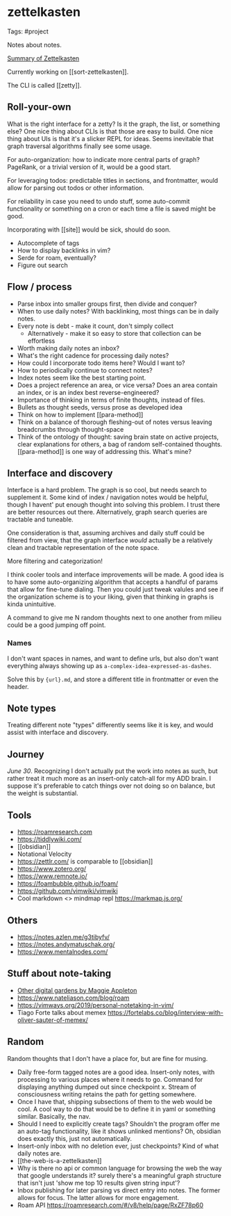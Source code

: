 # zettelkasten

Tags: #project

Notes about notes.

[Summary of Zettelkasten][0]

Currently working on [[sort-zettelkasten]].

The CLI is called [[zetty]].

## Roll-your-own

What is the right interface for a zetty? Is it the graph, the list, or something else? One nice thing about CLIs is that those are easy to build. One nice thing about UIs is that it's a slicker REPL for ideas. Seems inevitable that graph traversal algorithms finally see some usage.

For auto-organization: how to indicate more central parts of graph? PageRank, or a trivial version of it, would be a good start.

For leveraging todos: predictable titles in sections, and frontmatter, would allow for parsing out todos or other information.

For reliability in case you need to undo stuff, some auto-commit functionality or something on a cron or each time a file is saved might be good.

Incorporating with [[site]] would be sick, should do soon.

- Autocomplete of tags
- How to display backlinks in vim?
- Serde for roam, eventually?
- Figure out search

## Flow / process

- Parse inbox into smaller groups first, then divide and conquer?
- When to use daily notes? With backlinking, most things can be in daily notes.
- Every note is debt - make it count, don't simply collect
	- Alternatively - make it so easy to store that collection can be effortless
- Worth making daily notes an inbox?
- What's the right cadence for processing daily notes?
- How could I incorporate todo items here? Would I want to?
- How to periodically continue to connect notes?
- Index notes seem like the best starting point.
- Does a project reference an area, or vice versa? Does an area contain an index, or is an index best reverse-engineered?
- Importance of thinking in terms of finite thoughts, instead of files.
- Bullets as thought seeds, versus prose as developed idea
- Think on how to implement [[para-method]]
- Think on a balance of thorough fleshing-out of notes versus leaving breadcrumbs through thought-space
- Think of the ontology of thought: saving brain state on active projects, clear explanations for others, a bag of random self-contained thoughts. [[para-method]] is one way of addressing this. What's mine?

## Interface and discovery

Interface is a hard problem. The graph is so cool, but needs search to supplement it. Some kind of index / navigation notes would be helpful, though I havent' put enough thought into solving this problem. I trust there are better resources out there. Alternatively, graph search queries are tractable and tuneable.

One consideration is that, assuming archives and daily stuff could be filtered from view, that the graph interface _would_ actually be a relatively clean and tractable representation of the note space.

More filtering and categorization!

I think cooler tools and interface improvements will be made. A good idea is to have some auto-organizing algorithm that accepts a handful of params that allow for fine-tune dialing. Then you could just tweak valules and see if the organization scheme is to your liking, given that thinking in graphs is kinda unintuitive.

A command to give me N random thoughts next to one another from milieu could be a good jumping off point.

### Names

I don't want spaces in names, and want to define urls, but also don't want everything always showing up as `a-complex-idea-expressed-as-dashes`. 

Solve this by `{url}.md`, and store a different title in frontmatter or even the header.

## Note types

Treating different note "types" differently seems like it is key, and would assist with interface and discovery.


## Journey

_June 30_. Recognizing I don't actually put the work into notes as such, but rather treat it much more as an insert-only catch-all for my ADD brain. I suppose it's preferable to catch things over not doing so on balance, but the weight is substantial.

## Tools

- https://roamresearch.com
- https://tiddlywiki.com/
- [[obsidian]]
- Notational Velocity
- https://zettlr.com/ is comparable to [[obsidian]]
- https://www.zotero.org/
- https://www.remnote.io/
- https://foambubble.github.io/foam/
- https://github.com/vimwiki/vimwiki
- Cool markdown <> mindmap repl https://markmap.js.org/

## Others

- https://notes.azlen.me/g3tibyfv/
- https://notes.andymatuschak.org/
- https://www.mentalnodes.com/


## Stuff about note-taking

- [Other digital gardens by Maggie Appleton][1]
- https://www.nateliason.com/blog/roam
- https://vimways.org/2019/personal-notetaking-in-vim/
- Tiago Forte talks about memex https://fortelabs.co/blog/interview-with-oliver-sauter-of-memex/

[0]: https://www.lesswrong.com/posts/NfdHG6oHBJ8Qxc26s/the-zettelkasten-method-1
[1]: https://github.com/MaggieAppleton/digital-gardeners


## Random

Random thoughts that I don't have a place for, but are fine for musing.

- Daily free-form tagged notes are a good idea. Insert-only notes, with processing to various places where it needs to go. Command for displaying anything dumped out since checkpoint x. Stream of consciousness writing retains the path for getting somewhere.
- Once I have that, shipping subsections of them to the web would be cool. A cool way to do that would be to define it in yaml or something similar. Basically, the nav.
- Should I need to explicitly create tags? Shouldn't the program offer me an auto-tag functionality, like it shows unlinked mentions? Oh, obsidian does exactly this, just not automatically.
- Insert-only inbox with no deletion ever, just checkpoints? Kind of what daily notes are.
- [[the-web-is-a-zettelkasten]]
- Why is there no api or common language for browsing the web the way that google understands it? surely there's a meaningful graph structure that isn't just 'show me top 10 results given string input'?
- Inbox publishing for later parsing vs direct entry into notes. The former allows for focus. The latter allows for more engagement.
- Roam API https://roamresearch.com/#/v8/help/page/RxZF78p60




